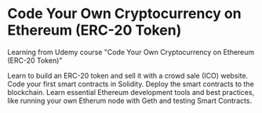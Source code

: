 # Code Your Own Cryptocurrency on Ethereum (ERC-20 Token)
 
Learning from Udemy course "Code Your Own Cryptocurrency on Ethereum (ERC-20 Token)"

Learn to build an ERC-20 token and sell it with a crowd sale (ICO) website. 
Code your first smart contracts in Solidity. 
Deploy the smart contracts to the blockchain. 
Learn essential Ethereum development tools and best practices, like running your own Etherum node with Geth and testing Smart Contracts.
